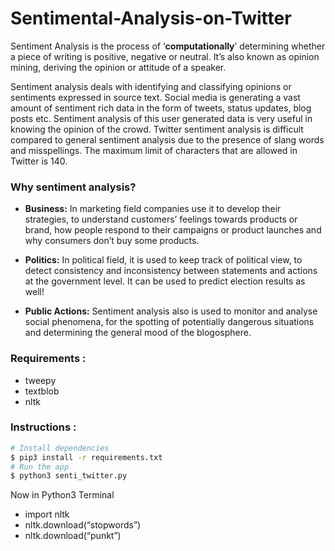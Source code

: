 # Sentimental-Analysis-on-Twitter

Sentiment Analysis is the process of ‘**computationally**’ determining whether a piece of writing is positive, negative or neutral. It’s also known as opinion mining, deriving the opinion or attitude of a speaker.

Sentiment analysis deals with identifying and classifying opinions or sentiments expressed in source text. Social media is generating a vast amount of sentiment rich data in the form of tweets, status updates, blog posts etc. Sentiment analysis of this user generated data is very useful in knowing the opinion of the crowd. Twitter sentiment analysis is difficult compared to general sentiment analysis due to the presence of slang words and misspellings. The maximum limit of characters that are allowed in Twitter is 140.

### Why sentiment analysis?

* **Business:** In marketing field companies use it to develop their strategies, to understand customers’ feelings towards products or brand, how people respond to their campaigns or product launches and why consumers don’t buy some
products.

* **Politics:** In political field, it is used to keep track of political view, to detect consistency and inconsistency between statements and actions at the government level. It can be used to predict election results as well!

* **Public Actions:** Sentiment analysis also is used to monitor and analyse social phenomena, for the spotting of potentially dangerous situations and determining the general mood of the blogosphere.

### Requirements :
* tweepy
* textblob
* nltk


### Instructions :
```sh
# Install dependencies
$ pip3 install -r requirements.txt
# Run the app
$ python3 senti_twitter.py

```

Now in Python3 Terminal 
*   import nltk
*   nltk.download(“stopwords”)
*   nltk.download(“punkt”)
